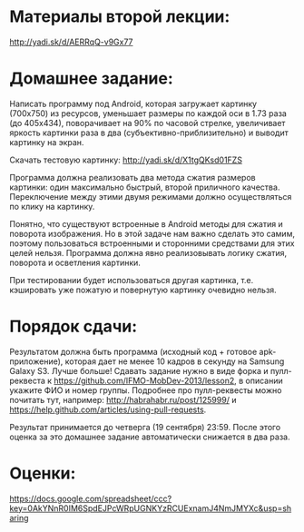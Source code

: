 Материалы второй лекции:
=======
http://yadi.sk/d/AERRqQ-v9Gx77

Домашнее задание:
=======
Написать программу под Android, которая загружает картинку (700х750) из ресурсов, уменьшает размеры по каждой оси в 1.73 раза (до 405х434), поворачивает на 90% по часовой стрелке, увеличивает яркость картинки раза в два (субъективно-приблизительно) и выводит картинку на экран.

Скачать тестовую картинку:
http://yadi.sk/d/X1tgQKsd01FZS

Программа должна реализовать два метода сжатия размеров картинки: один максимально быстрый, второй приличного качества. Переключение между этими двумя режимами должно осуществляться по клику на картинку.

Понятно, что существуют встроенные в Android методы для сжатия и поворота изображения. Но в этой задаче нам важно сделать это самим, поэтому пользоваться встроенными и сторонними средствами для этих целей нельзя. Программа должна явно реализовывать логику сжатия, поворота и осветления картинки.

При тестировании будет использоваться другая картинка, т.е. кэшировать уже пожатую и повернутую картинку очевидно нельзя.

Порядок сдачи:
=======
Результатом должна быть программа (исходный код + готовое apk-приложение), которая дает не менее 10 кадров в секунду на Samsung Galaxy S3. Лучше больше!
Сдавать задание нужно в виде форка и пулл-реквеста к https://github.com/IFMO-MobDev-2013/lesson2, в описании укажите ФИО и номер группы.
Подробнее про пулл-реквесты можно почитать тут, например: http://habrahabr.ru/post/125999/ и https://help.github.com/articles/using-pull-requests.

Результат принимается до четверга (19 сентября) 23:59. После этого оценка за это домашнее задание автоматически снижается в два раза.

Оценки:
=======
https://docs.google.com/spreadsheet/ccc?key=0AkYNnR0IM6SpdEJPcWRpUGNKYzRCUExnamJ4NmJMYXc&usp=sharing
